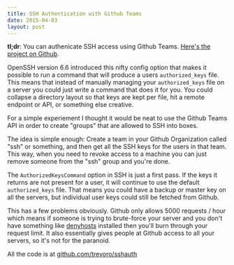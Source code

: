 ```yaml
---
title: SSH Authentication with Github Teams
date: 2015-04-03
layout: post
---
```


**tl;dr**: You can authenicate SSH access using Github Teams. 
[Here's the project on Github](http://github.com/trevoro/sshauth).

OpenSSH version 6.6 introduced this nifty config option that makes it possible
to run a command that will produce a users `authorized_keys` file. This 
means that instead of manually managing your `authorized_keys` file on a
server you could just write a command that does it for you. You could collapse
a directory layout so that keys are kept per file, hit a remote endpoint or API,
or something else creative.

For a simple experiement I thought it would be neat to use the Github Teams API
in order to create "groups" that are allowed to SSH into boxes.

The idea is simple enough: Create a team in your Github Organization called
"ssh" or something, and then get all the SSH keys for the users in that team.
This way, when you need to revoke access to a machine you can just remove
someone from the "ssh" group and you're done.

The `AuthorizedKeysCommand` option in SSH is just a first pass. If the keys it
returns are not present for a user, it will continue to use the default
`authorized_keys` file. That means you could have a backup or master key on all
the servers, but individual user keys could still be fetched from Github.

This has a few problems obviously. Github only allows 5000 requests / hour which
means if someone is trying to brute-force your server and you don't have
something like [denyhosts](http://denyhosts.sourceforge.net/ssh_config.html)
installed then you'll burn through your request limit. It also essentially gives
people at Github access to all your servers, so it's not for the paranoid.

All the code is at [github.com/trevoro/sshauth](http://github.com/trevoro/sshauth)


